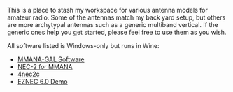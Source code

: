 This is a place to stash my workspace for various antenna models for
amateur radio. Some of the antennas match my back yard setup, but
others are more archytypal antennas such as a generic multiband
vertical.  If the generic ones help you get started, please feel free
to use them as you wish.

All software listed is Windows-only but runs in Wine:

* [MMANA-GAL Software](https://hamsoft.ca/pages/mmana-gal.php)
* [NEC-2 for MMANA](https://www.qsl.net/ua3avr/)
* [4nec2c](https://www.qsl.net/4nec2/)
* [EZNEC 6.0 Demo](https://www.eznec.com/demoinfo.htm)